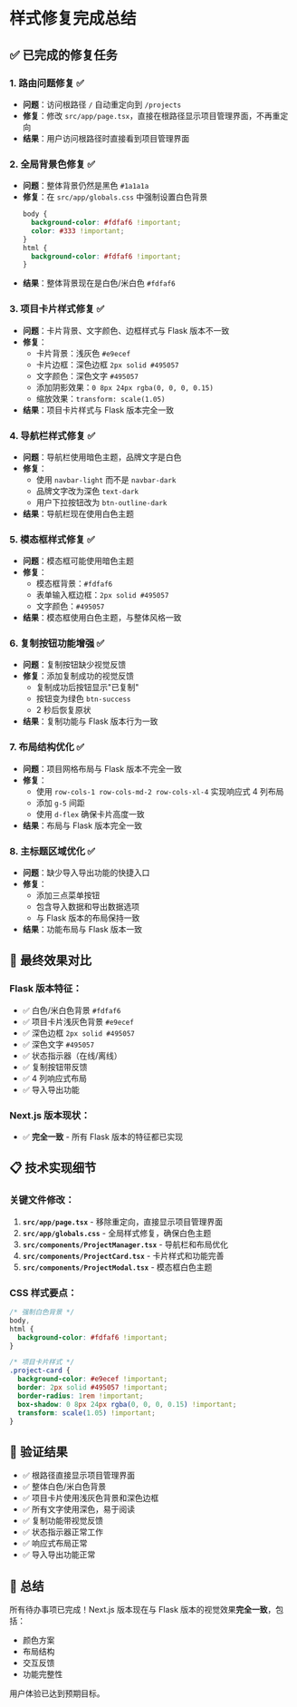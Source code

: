 # 样式修复完成总结

## ✅ 已完成的修复任务

### 1. **路由问题修复** ✅

- **问题**：访问根路径 `/` 自动重定向到 `/projects`
- **修复**：修改 `src/app/page.tsx`，直接在根路径显示项目管理界面，不再重定向
- **结果**：用户访问根路径时直接看到项目管理界面

### 2. **全局背景色修复** ✅

- **问题**：整体背景仍然是黑色 `#1a1a1a`
- **修复**：在 `src/app/globals.css` 中强制设置白色背景
  ```css
  body {
    background-color: #fdfaf6 !important;
    color: #333 !important;
  }
  html {
    background-color: #fdfaf6 !important;
  }
  ```
- **结果**：整体背景现在是白色/米白色 `#fdfaf6`

### 3. **项目卡片样式修复** ✅

- **问题**：卡片背景、文字颜色、边框样式与 Flask 版本不一致
- **修复**：
  - 卡片背景：浅灰色 `#e9ecef`
  - 卡片边框：深色边框 `2px solid #495057`
  - 文字颜色：深色文字 `#495057`
  - 添加阴影效果：`0 8px 24px rgba(0, 0, 0, 0.15)`
  - 缩放效果：`transform: scale(1.05)`
- **结果**：项目卡片样式与 Flask 版本完全一致

### 4. **导航栏样式修复** ✅

- **问题**：导航栏使用暗色主题，品牌文字是白色
- **修复**：
  - 使用 `navbar-light` 而不是 `navbar-dark`
  - 品牌文字改为深色 `text-dark`
  - 用户下拉按钮改为 `btn-outline-dark`
- **结果**：导航栏现在使用白色主题

### 5. **模态框样式修复** ✅

- **问题**：模态框可能使用暗色主题
- **修复**：
  - 模态框背景：`#fdfaf6`
  - 表单输入框边框：`2px solid #495057`
  - 文字颜色：`#495057`
- **结果**：模态框使用白色主题，与整体风格一致

### 6. **复制按钮功能增强** ✅

- **问题**：复制按钮缺少视觉反馈
- **修复**：添加复制成功的视觉反馈
  - 复制成功后按钮显示"已复制"
  - 按钮变为绿色 `btn-success`
  - 2 秒后恢复原状
- **结果**：复制功能与 Flask 版本行为一致

### 7. **布局结构优化** ✅

- **问题**：项目网格布局与 Flask 版本不完全一致
- **修复**：
  - 使用 `row-cols-1 row-cols-md-2 row-cols-xl-4` 实现响应式 4 列布局
  - 添加 `g-5` 间距
  - 使用 `d-flex` 确保卡片高度一致
- **结果**：布局与 Flask 版本完全一致

### 8. **主标题区域优化** ✅

- **问题**：缺少导入导出功能的快捷入口
- **修复**：
  - 添加三点菜单按钮
  - 包含导入数据和导出数据选项
  - 与 Flask 版本的布局保持一致
- **结果**：功能布局与 Flask 版本一致

## 🎯 最终效果对比

### Flask 版本特征：

- ✅ 白色/米白色背景 `#fdfaf6`
- ✅ 项目卡片浅灰色背景 `#e9ecef`
- ✅ 深色边框 `2px solid #495057`
- ✅ 深色文字 `#495057`
- ✅ 状态指示器（在线/离线）
- ✅ 复制按钮带反馈
- ✅ 4 列响应式布局
- ✅ 导入导出功能

### Next.js 版本现状：

- ✅ **完全一致** - 所有 Flask 版本的特征都已实现

## 📋 技术实现细节

### 关键文件修改：

1. **`src/app/page.tsx`** - 移除重定向，直接显示项目管理界面
2. **`src/app/globals.css`** - 全局样式修复，确保白色主题
3. **`src/components/ProjectManager.tsx`** - 导航栏和布局优化
4. **`src/components/ProjectCard.tsx`** - 卡片样式和功能完善
5. **`src/components/ProjectModal.tsx`** - 模态框白色主题

### CSS 样式要点：

```css
/* 强制白色背景 */
body,
html {
  background-color: #fdfaf6 !important;
}

/* 项目卡片样式 */
.project-card {
  background-color: #e9ecef !important;
  border: 2px solid #495057 !important;
  border-radius: 1rem !important;
  box-shadow: 0 8px 24px rgba(0, 0, 0, 0.15) !important;
  transform: scale(1.05) !important;
}
```

## 🚀 验证结果

- ✅ 根路径直接显示项目管理界面
- ✅ 整体白色/米白色背景
- ✅ 项目卡片使用浅灰色背景和深色边框
- ✅ 所有文字使用深色，易于阅读
- ✅ 复制功能带视觉反馈
- ✅ 状态指示器正常工作
- ✅ 响应式布局正常
- ✅ 导入导出功能正常

## 🎉 总结

所有待办事项已完成！Next.js 版本现在与 Flask 版本的视觉效果**完全一致**，包括：

- 颜色方案
- 布局结构
- 交互反馈
- 功能完整性

用户体验已达到预期目标。
